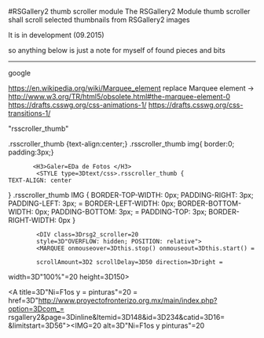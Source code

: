 #RSGallery2 thumb scroller module
The RSGallery2 Module thumb scroller shall scroll selected thumbnails from RSGallery2 images 

It is in development (09.2015)

so anything below is just a note for myself of found pieces and bits

---

google

https://en.wikipedia.org/wiki/Marquee_element
replace Marquee element -> http://www.w3.org/TR/html5/obsolete.html#the-marquee-element-0
https://drafts.csswg.org/css-animations-1/
https://drafts.csswg.org/css-transitions-1/


"rsscroller_thumb"


.rsscroller_thumb {text-align:center;} .rsscroller_thumb img{ border:0; padding:3px;}

           <H3>Galer=EDa de Fotos </H3>
            <STYLE type=3Dtext/css>.rsscroller_thumb {
	TEXT-ALIGN: center
}
.rsscroller_thumb IMG {
	BORDER-TOP-WIDTH: 0px; PADDING-RIGHT: 3px; PADDING-LEFT: 3px; =
BORDER-LEFT-WIDTH: 0px; BORDER-BOTTOM-WIDTH: 0px; PADDING-BOTTOM: 3px; =
PADDING-TOP: 3px; BORDER-RIGHT-WIDTH: 0px
}
</STYLE>

            <DIV class=3Drsg2_scroller=20
            style=3D"OVERFLOW: hidden; POSITION: relative">
            <MARQUEE onmouseover=3Dthis.stop() onmouseout=3Dthis.start() =

            scrollAmount=3D2 scrollDelay=3D50 direction=3Dright =
width=3D"100%"=20
            height=3D150>
            <DIV class=3Drsscroller_thumb><A title=3D"Ni=F1os y =
pinturas"=20
            =
href=3D"http://www.proyectofronterizo.org.mx/main/index.php?option=3Dcom_=
rsgallery2&amp;page=3Dinline&amp;Itemid=3D148&amp;id=3D234&amp;catid=3D16=
&amp;limitstart=3D56"><IMG=20
            alt=3D"Ni=F1os y pinturas"=20
 

